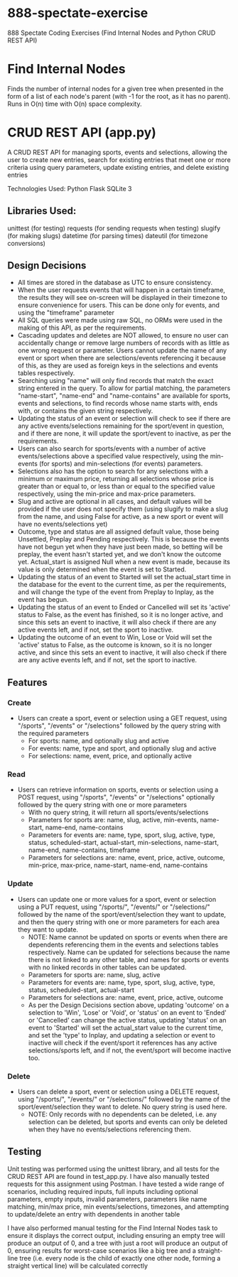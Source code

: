 # 888-spectate-exercise
888 Spectate Coding Exercises (Find Internal Nodes and Python CRUD REST API)

# Find Internal Nodes
Finds the number of internal nodes for a given tree when presented in the form of a list of each node's parent (with -1 for the root, as it has no parent). Runs in O(n) time with O(n) space complexity.

# CRUD REST API (app.py)

A CRUD REST API for managing sports, events and selections, allowing the user to create new entries, search for existing entries that meet one or more criteria using query parameters, update existing entries, and delete existing entries

Technologies Used:
Python
Flask
SQLite 3

## Libraries Used:
unittest (for testing)
requests (for sending requests when testing)
slugify (for making slugs)
datetime (for parsing times)
dateutil (for timezone conversions)

## Design Decisions
* All times are stored in the database as UTC to ensure consistency.
* When the user requests events that will happen in a certain timeframe, the results they will see on-screen will be displayed in their timezone to ensure convenience for users. This can be done only for events, and using the "timeframe" parameter
* All SQL queries were made using raw SQL, no ORMs were used in the making of this API, as per the requirements.
* Cascading updates and deletes are NOT allowed, to ensure no user can accidentally change or remove large numbers of records with as little as one wrong request or parameter. Users cannot update the name of any event or sport when there are selections/events referencing it because of this, as they are used as foreign keys in the selections and events tables respectively.
* Searching using "name" will only find records that match the exact string entered in the query. To allow for partial matching, the parameters "name-start", "name-end" and "name-contains" are available for sports, events and selections, to find records whose name starts with, ends with, or contains the given string respectively.
* Updating the status of an event or selection will check to see if there are any active events/selections remaining for the sport/event in question, and if there are none, it will update the sport/event to inactive, as per the requirements.
* Users can also search for sports/events with a number of active events/selections above a specified value respectively, using the min-events (for sports) and min-selections (for events) parameters.
* Selections also has the option to search for any selections with a minimum or maximum price, returning all selections whose price is greater than or equal to, or less than or equal to the specified value respectively, using the min-price and max-price parameters.
* Slug and active are optional in all cases, and default values will be provided if the user does not specify them (using slugify to make a slug from the name, and using False for active, as a new sport or event will have no events/selections yet)
* Outcome, type and status are all assigned default value, those being Unsettled, Preplay and Pending respectively. This is because the events have not begun yet when they have just been made, so betting will be preplay, the event hasn't started yet, and we don't know the outcome yet. Actual_start is assigned Null when a new event is made, because its value is only determined when the event is set to Started.
* Updating the status of an event to Started will set the actual_start time in the database for the event to the current time, as per the requirements, and will change the type of the event from Preplay to Inplay, as the event has begun.
* Updating the status of an event to Ended or Cancelled will set its 'active' status to False, as the event has finished, so it is no longer active, and since this sets an event to inactive, it will also check if there are any active events left, and if not, set the sport to inactive.
* Updating the outcome of an event to Win, Lose or Void will set the 'active' status to False, as the outcome is known, so it is no longer active, and since this sets an event to inactive, it will also check if there are any active events left, and if not, set the sport to inactive.


## Features

### Create
* Users can create a sport, event or selection using a GET request, using "/sports", "/events" or "/selections" followed by the query string with the required parameters 
  * For sports: name, and optionally slug and active
  * For events: name, type and sport, and optionally slug and active
  * For selections: name, event, price, and optionally active

### Read
* Users can retrieve information on sports, events or selection using a POST request, using "/sports", "/events" or "/selections" optionally followed by the query string with one or more parameters
  * With no query string, it will return all sports/events/selections
  * Parameters for sports are: name, slug, active, min-events, name-start, name-end, name-contains
  * Parameters for events are: name, type, sport, slug, active, type, status, scheduled-start, actual-start, min-selections, name-start, name-end, name-contains, timeframe
  * Parameters for selections are: name, event, price, active, outcome, min-price, max-price, name-start, name-end, name-contains

### Update
* Users can update one or more values for a sport, event or selection using a PUT request, using "/sports/", "/events/" or "/selections/" followed by the name of the sport/event/selection they want to update, and then the query string with one or more parameters for each area they want to update. 
  * NOTE: Name cannot be updated on sports or events when there are dependents referencing them in the events and selections tables respectively. Name can be updated for selections because the name there is not linked to any other table, and names for sports or events with no linked records in other tables can be updated.
  * Parameters for sports are: name, slug, active
  * Parameters for events are: name, type, sport, slug, active, type, status, scheduled-start, actual-start
  * Parameters for selections are: name, event, price, active, outcome
  * As per the Design Decisions section above, updating 'outcome' on a selection to 'Win', 'Lose' or 'Void', or 'status' on an event to 'Ended' or 'Cancelled' can change the active status, updating 'status' on an event to 'Started' will set the actual_start value to the current time, and set the 'type' to Inplay, and updating a selection or event to inactive will check if the event/sport it references has any active selections/sports left, and if not, the event/sport will become inactive too.

### Delete
* Users can delete a sport, event or selection using a DELETE request, using "/sports/", "/events/" or "/selections/" followed by the name of the sport/event/selection they want to delete. No query string is used here.
  * NOTE: Only records with no dependents can be deleted, i.e. any selection can be deleted, but sports and events can only be deleted when they have no events/selections referencing them.

## Testing

Unit testing was performed using the unittest library, and all tests for the CRUD REST API are found in test_app.py. I have also manually tested requests for this assignment using Postman. I have tested a wide range of scenarios, including required inputs, full inputs including optional parameters, empty inputs, invalid parameters, parameters like name matching, min/max price, min events/selections, timezones, and attempting to update/delete an entry with dependents in another table

I have also performed manual testing for the Find Internal Nodes task to ensure it displays the correct output, including ensuring an empty tree will produce an output of 0, and a tree with just a root will produce an output of 0, ensuring results for worst-case scenarios like a big tree and a straight-line tree (i.e. every node is the child of exactly one other node, forming a straight vertical line) will be calculated correctly